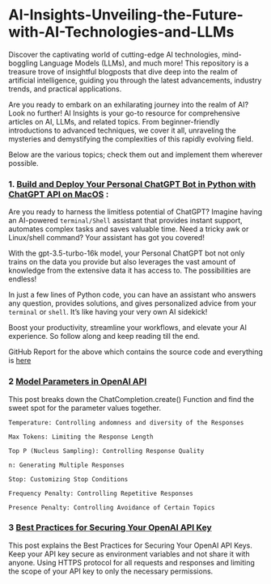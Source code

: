 # AI-Insights-Unveiling-the-Future-with-AI-Technologies-and-LLMs

Discover the captivating world of cutting-edge AI technologies, mind-boggling Language Models (LLMs), and much more! This repository is a treasure trove of insightful blogposts that dive deep into the realm of artificial intelligence, guiding you through the latest advancements, industry trends, and practical applications.

Are you ready to embark on an exhilarating journey into the realm of AI? Look no further! AI Insights is your go-to resource for comprehensive articles on AI, LLMs, and related topics. From beginner-friendly introductions to advanced techniques, we cover it all, unraveling the mysteries and demystifying the complexities of this rapidly evolving field.

Below are the various topics; check them out and implement them wherever possible.


### 1. [Build and Deploy Your Personal ChatGPT Bot in Python with ChatGPT API on MacOS](https://anishsinghwalia.medium.com/build-and-deploy-your-personal-chatgpt-bot-in-python-with-chatgpt-api-on-macos-951a16aaaff7) :

Are you ready to harness the limitless potential of ChatGPT? Imagine having an AI-powered ```terminal/Shell``` assistant that provides instant support, automates complex tasks and saves valuable time. Need a tricky awk or Linux/shell command? Your assistant has got you covered!

With the gpt-3.5-turbo-16k model, your Personal ChatGPT bot not only trains on the data you provide but also leverages the vast amount of knowledge from the extensive data it has access to. The possibilities are endless!

In just a few lines of Python code, you can have an assistant who answers any question, provides solutions, and gives personalized advice from your ```terminal``` or ```shell```. It’s like having your very own AI sidekick!

Boost your productivity, streamline your workflows, and elevate your AI experience. So follow along and keep reading till the end.

GitHub Report for the above which contains the source code and everything is [here](https://github.com/anishsingh20/Personal-ChatGPT-Bot-For-Mac)


### 2 [Model Parameters in OpenAI API](https://anishsinghwalia.medium.com/model-parameters-in-openai-api-161a5b1f8129)

This post breaks down the ChatCompletion.create() Function and find the sweet spot for the parameter values together.

```shell
Temperature: Controlling andomness and diversity of the Responses

Max Tokens: Limiting the Response Length

Top P (Nucleus Sampling): Controlling Response Quality

n: Generating Multiple Responses

Stop: Customizing Stop Conditions

Frequency Penalty: Controlling Repetitive Responses

Presence Penalty: Controlling Avoidance of Certain Topics
```

### 3 [Best Practices for Securing Your OpenAI API Key](https://anishsinghwalia.medium.com/safeguarding-your-ai-best-practices-for-securing-your-openai-api-key-67e5e585c59a)

This post explains the Best Practices for Securing Your OpenAI API Keys. Keep your API key secure as environment variables and not share it with anyone. Using HTTPS protocol for all requests and responses and limiting the scope of your API key to only the necessary permissions.

